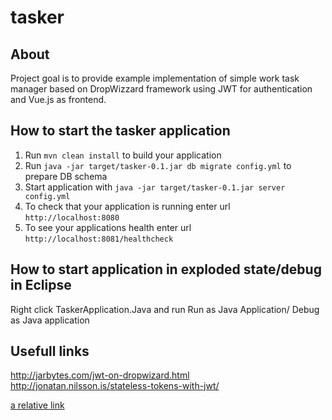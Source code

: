 # tasker
About
---

Project goal is to provide example implementation of simple work task manager based on DropWizzard framework using JWT for authentication and Vue.js as frontend.

How to start the tasker application
---

1. Run `mvn clean install` to build your application
2. Run `java -jar target/tasker-0.1.jar db migrate config.yml` to prepare DB schema
2. Start application with `java -jar target/tasker-0.1.jar server config.yml`
3. To check that your application is running enter url `http://localhost:8080`
4. To see your applications health enter url `http://localhost:8081/healthcheck`



How to start application in exploded state/debug in Eclipse
---
Right click TaskerApplication.Java and run Run as Java Application/ Debug as Java application

Usefull links
---

http://jarbytes.com/jwt-on-dropwizard.html
http://jonatan.nilsson.is/stateless-tokens-with-jwt/

[a relative link](examplerequest_response.md)